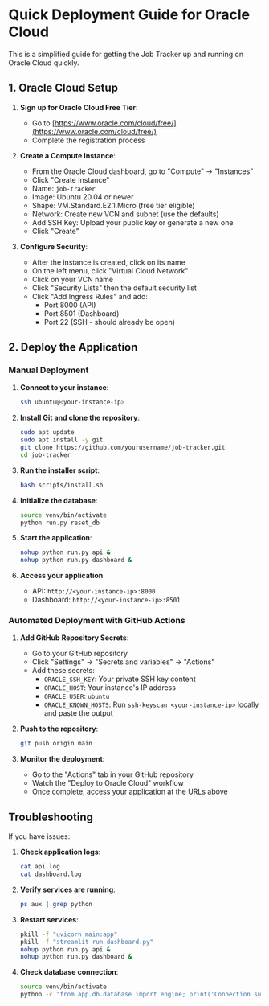 # Quick Deployment Guide for Oracle Cloud

This is a simplified guide for getting the Job Tracker up and running on Oracle Cloud quickly.

## 1. Oracle Cloud Setup

1. **Sign up for Oracle Cloud Free Tier**:
   - Go to [https://www.oracle.com/cloud/free/](https://www.oracle.com/cloud/free/)
   - Complete the registration process

2. **Create a Compute Instance**:
   - From the Oracle Cloud dashboard, go to "Compute" → "Instances"
   - Click "Create Instance"
   - Name: `job-tracker`
   - Image: Ubuntu 20.04 or newer
   - Shape: VM.Standard.E2.1.Micro (free tier eligible)
   - Network: Create new VCN and subnet (use the defaults)
   - Add SSH Key: Upload your public key or generate a new one
   - Click "Create"

3. **Configure Security**:
   - After the instance is created, click on its name
   - On the left menu, click "Virtual Cloud Network"
   - Click on your VCN name
   - Click "Security Lists" then the default security list
   - Click "Add Ingress Rules" and add:
     - Port 8000 (API)
     - Port 8501 (Dashboard)
     - Port 22 (SSH - should already be open)

## 2. Deploy the Application

### Manual Deployment

1. **Connect to your instance**:
   ```bash
   ssh ubuntu@<your-instance-ip>
   ```

2. **Install Git and clone the repository**:
   ```bash
   sudo apt update
   sudo apt install -y git
   git clone https://github.com/yourusername/job-tracker.git
   cd job-tracker
   ```

3. **Run the installer script**:
   ```bash
   bash scripts/install.sh
   ```

4. **Initialize the database**:
   ```bash
   source venv/bin/activate
   python run.py reset_db
   ```

5. **Start the application**:
   ```bash
   nohup python run.py api &
   nohup python run.py dashboard &
   ```

6. **Access your application**:
   - API: `http://<your-instance-ip>:8000`
   - Dashboard: `http://<your-instance-ip>:8501`

### Automated Deployment with GitHub Actions

1. **Add GitHub Repository Secrets**:
   - Go to your GitHub repository
   - Click "Settings" → "Secrets and variables" → "Actions"
   - Add these secrets:
     - `ORACLE_SSH_KEY`: Your private SSH key content
     - `ORACLE_HOST`: Your instance's IP address
     - `ORACLE_USER`: `ubuntu`
     - `ORACLE_KNOWN_HOSTS`: Run `ssh-keyscan <your-instance-ip>` locally and paste the output

2. **Push to the repository**:
   ```bash
   git push origin main
   ```

3. **Monitor the deployment**:
   - Go to the "Actions" tab in your GitHub repository
   - Watch the "Deploy to Oracle Cloud" workflow
   - Once complete, access your application at the URLs above

## Troubleshooting

If you have issues:

1. **Check application logs**:
   ```bash
   cat api.log
   cat dashboard.log
   ```

2. **Verify services are running**:
   ```bash
   ps aux | grep python
   ```

3. **Restart services**:
   ```bash
   pkill -f "uvicorn main:app"
   pkill -f "streamlit run dashboard.py"
   nohup python run.py api &
   nohup python run.py dashboard &
   ```

4. **Check database connection**:
   ```bash
   source venv/bin/activate
   python -c "from app.db.database import engine; print('Connection successful' if engine.connect() else 'Connection failed')"
   ```
